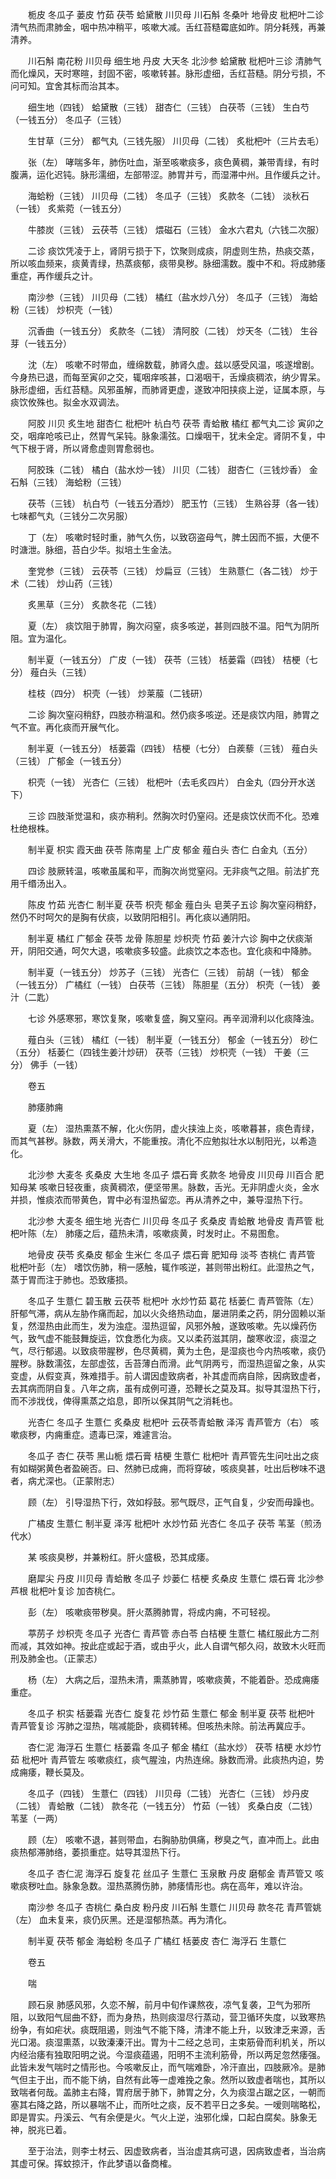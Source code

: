<!-- { "loadSidebar": true } -->
　　栀皮 冬瓜子 蒌皮 竹茹 茯苓 蛤黛散 川贝母 川石斛 冬桑叶 地骨皮 枇杷叶二诊 清气热而肃肺金，咽中热冲稍平，咳嗽大减。舌红苔糙霉底如昨。阴分耗残，再兼清养。

　　川石斛 南花粉 川贝母 细生地 丹皮 大天冬 北沙参 蛤黛散 枇杷叶三诊 清肺气而化燥风，天时寒暄，封固不密，咳嗽转甚。脉形虚细，舌红苔糙。阴分亏损，不问可知。宜舍其标而治其本。

　　细生地（四钱） 蛤黛散（三钱） 甜杏仁（三钱） 白茯苓（三钱） 生白芍（一钱五分） 冬瓜子（三钱）

　　生甘草（三分） 都气丸（三钱先服） 川贝母（二钱） 炙枇杷叶（三片去毛）

　　张（左） 哮喘多年，肺伤吐血，渐至咳嗽痰多，痰色黄稠，兼带青绿，有时腹满，运化迟钝。脉形濡细，左部带涩。肺胃并亏，而湿滞中州。且作缓兵之计。

　　海蛤粉（三钱） 川贝母（二钱） 冬瓜子（三钱） 炙款冬（二钱） 淡秋石（一钱） 炙紫菀（一钱五分）

　　牛膝炭（三钱） 云茯苓（三钱） 煨磁石（三钱） 金水六君丸（六钱二次服）

　　二诊 痰饮凭凌于上，肾阴亏损于下，饮聚则成痰，阴虚则生热，热痰交蒸，所以咳血频来，痰黄青绿，热蒸痰郁，痰带臭秽。脉细濡数。腹中不和。将成肺痿重症，再作缓兵之计。

　　南沙参（三钱） 川贝母（二钱） 橘红（盐水炒八分） 冬瓜子（三钱） 海蛤粉（三钱） 炒枳壳（一钱）

　　沉香曲（一钱五分） 炙款冬（二钱） 清阿胶（二钱） 炒天冬（二钱） 生谷芽（一钱五分）

　　沈（左） 咳嗽不时带血，缠绵数载，肺肾久虚。兹以感受风温，咳遂增剧。今身热已退，而每至寅卯之交，辄咽痒咳甚，口渴咽干，舌燥痰稠浓，纳少胃呆。脉形虚细，舌红苔糙。风邪虽解，而肺肾更虚，遂致冲阳挟痰上逆，证属本原，与痰饮攸殊也。拟金水双调法。

　　阿胶 川贝 炙生地 甜杏仁 枇杷叶 杭白芍 茯苓 青蛤散 橘红 都气丸二诊 寅卯之交，咽痒呛咳已止，然胃气呆钝。脉象濡弦。口燥咽干，犹未全定。肾阴不复，中气下根于肾，所以肾愈虚则胃愈弱也。

　　阿胶珠（二钱） 橘白（盐水炒一钱） 川贝（二钱） 甜杏仁（三钱炒香） 金石斛（三钱） 海蛤粉（三钱）

　　茯苓（三钱） 杭白芍（一钱五分酒炒） 肥玉竹（三钱） 生熟谷芽（各一钱） 七味都气丸（三钱分二次另服）

　　丁（左） 咳嗽时轻时重，肺气久伤，以致窃盗母气，脾土因而不振，大便不时溏泄。脉细，苔白少华。拟培土生金法。

　　奎党参（三钱） 云茯苓（三钱） 炒扁豆（三钱） 生熟薏仁（各二钱） 炒于术（二钱） 炒山药（三钱）

　　炙黑草（三分） 炙款冬花（二钱）

　　夏（左） 痰饮阻于肺胃，胸次闷窒，痰多咳逆，甚则四肢不温。阳气为阴所阻。宜为温化。

　　制半夏（一钱五分） 广皮（一钱） 茯苓（三钱） 栝蒌霜（四钱） 桔梗（七分） 薤白头（三钱）

　　桂枝（四分） 枳壳（一钱） 炒莱菔（二钱研）

　　二诊 胸次窒闷稍舒，四肢亦稍温和。然仍痰多咳逆。还是痰饮内阻，肺胃之气不宣。再化痰而开展气化。

　　制半夏（一钱五分） 栝蒌霜（四钱） 桔梗（七分） 白蒺藜（三钱） 薤白头（三钱） 广郁金（一钱五分）

　　枳壳（一钱） 光杏仁（三钱） 枇杷叶（去毛炙四片） 白金丸（四分开水送下）

　　三诊 四肢渐觉温和，痰亦稍利。然胸次时仍窒闷。还是痰饮伏而不化。恐难杜绝根株。

　　制半夏 枳实 霞天曲 茯苓 陈南星 上广皮 郁金 薤白头 杏仁 白金丸（五分）

　　四诊 肢厥转温，咳嗽虽属和平，而胸次尚觉窒闷。无非痰气之阻。前法扩充用千缗汤出入。

　　陈皮 竹茹 光杏仁 制半夏 茯苓 枳壳 郁金 薤白头 皂荚子五诊 胸次窒闷稍舒，然仍不时呵欠的是胸有伏痰，以致阴阳相引。再化痰以通阴阳。

　　制半夏 橘红 广郁金 茯苓 龙骨 陈胆星 炒枳壳 竹茹 姜汁六诊 胸中之伏痰渐开，阴阳交通，呵欠大退，咳嗽痰多较盛。此痰饮之本态也。宜化痰和中降肺。

　　制半夏（一钱五分） 炒苏子（三钱） 光杏仁（三钱） 前胡（一钱） 郁金（一钱五分） 广橘红（一钱） 白茯苓（三钱） 陈胆星（五分） 枳壳（一钱） 姜汁（二匙）

　　七诊 外感寒邪，寒饮复聚，咳嗽复盛，胸又窒闷。再辛润滑利以化痰降浊。

　　薤白头（三钱） 橘红（一钱） 制半夏（一钱五分） 郁金（一钱五分） 砂仁（五分） 栝蒌仁（四钱生姜汁炒研） 茯苓（三钱） 炒枳壳（一钱） 干姜（三分） 佛手（一钱）

　　卷五

　　肺痿肺痈

　　夏（左） 湿热熏蒸不解，化火伤阴，虚火挟浊上炎，咳嗽暮甚，痰色青绿，而其气甚秽。脉数，两关滑大，不能重按。清化不应勉拟壮水以制阳光，以希造化。

　　北沙参 大麦冬 炙桑皮 大生地 冬瓜子 煨石膏 炙款冬 地骨皮 川贝母 川百合 肥知母某 咳嗽日轻夜重，痰黄稠浓，便坚带黑。脉数，舌光。无非阴虚火炎，金水并损，惟痰浓而带黄色，胃中必有湿热留恋。再从清养之中，兼导湿热下行。

　　北沙参 大麦冬 细生地 光杏仁 川贝母 冬瓜子 炙桑皮 青蛤散 地骨皮 青芦管 枇杷叶陈（左） 肺痿之后，蕴热未清，咳嗽痰黄，时发时止。不易图愈。

　　地骨皮 茯苓 炙桑皮 郁金 生米仁 冬瓜子 煨石膏 肥知母 淡芩 杏桃仁 青芦管 枇杷叶彭（左） 嗜饮伤肺，稍一感触，辄作咳逆，甚则带出粉红。此湿热之气，蒸于胃而注于肺也。恐致痿损。

　　冬瓜子 生薏仁 碧玉散 云茯苓 枇杷叶 水炒竹茹 葛花 栝蒌仁 青芦管陈（左） 肝郁气滞，病从左胁作痛而起，加以火灸络热动血，屡进阴柔之药，阴分固赖以渐复，然湿热由此而生，发为浊症。湿热逗留，风邪外触，遂致咳嗽。先以燥药伤气，致气虚不能鼓舞旋运，饮食悉化为痰。又以柔药滋其阴，酸寒收涩，痰湿之气，尽行郁遏。以致痰带腥秽，色尽黄稠，黄为土色，是湿痰也今内热咳嗽，痰仍腥秽。脉数濡弦，左部虚弦，舌苔薄白而滑。此气阴两亏，而湿热逗留之象，从实变虚，从假变真，殊难措手。前人谓因虚致病者，补其虚而病自除，因病致虚者，去其病而阴自复。八年之病，虽有成例可遵，恐鞭长之莫及耳。拟导其湿热下行，而不涉戕伐，俾得熏蒸之焰息，即所以保其阴气之消耗也。

　　光杏仁 冬瓜子 生薏仁 炙桑皮 枇杷叶 云茯苓青蛤散 泽泻 青芦管方（右） 咳嗽痰秽，内痈重症。遗毒已深，难遽言治。

　　冬瓜子 杏仁 茯苓 黑山栀 煨石膏 桔梗 生薏仁 枇杷叶 青芦管先生问吐出之痰有如糊粥黄色者盈碗否。曰、然肺已成痈，而将穿破，咳痰臭甚，吐出后秽味不退者，病尤深也。（正蒙附志）

　　顾（左） 引导湿热下行，效如桴鼓。邪气既尽，正气自复，少安而毋躁也。

　　广橘皮 生薏仁 制半夏 泽泻 枇杷叶 水炒竹茹 光杏仁 冬瓜子 茯苓 苇茎（煎汤代水）

　　某 咳痰臭秽，并兼粉红。肝火盛极，恐其成痿。

　　磨犀尖 丹皮 川贝母 青蛤散 冬瓜子 炒蒌仁 桔梗 炙桑皮 生薏仁 煨石膏 北沙参 芦根 枇杷叶复诊 加杏桃仁。

　　彭（左） 咳嗽痰带秽臭。肝火蒸腾肺胃，将成内痈，不可轻视。

　　葶苈子 炒枳壳 冬瓜子 光杏仁 青芦管 赤白苓 白桔梗 生薏仁 橘红服此方二剂而减，其效如神。按此症或起于酒，或由乎火，此人自谓气郁久闷，故致木火旺而刑及肺金也。（正蒙志）

　　杨（左） 大病之后，湿热未清，熏蒸肺胃，咳嗽痰黄，不能着卧。恐成痈痿重症。

　　冬瓜子 枳实 栝蒌霜 光杏仁 旋复花 炒竹茹 生薏仁 郁金 制半夏 茯苓 枇杷叶 青芦管复诊 泻肺之湿热，喘减能卧，痰稠转稀。但咳热未除。前法再冀应手。

　　杏仁泥 海浮石 生薏仁 栝蒌霜 冬瓜子 郁金 橘红（盐水炒） 茯苓 桔梗 水炒竹茹 枇杷叶 青芦管左 咳嗽痰红，痰气腥浊，内热连绵。脉数而滑。此痰热内迫，势成痈痿，鞭长莫及。

　　冬瓜子（四钱） 生薏仁（四钱） 川贝母（二钱） 光杏仁（三钱） 炒丹皮（二钱） 青蛤散（二钱） 款冬花（一钱五分） 竹茹（一钱） 炙桑白皮（二钱） 苇茎（一两）

　　顾（左） 咳嗽不退，甚则带血，右胸胁肋俱痛，秽臭之气，直冲而上。此由痰热郁滞肺络，萎损重症。姑导其湿热下行。

　　冬瓜子 杏仁泥 海浮石 旋复花 丝瓜子 生薏仁 玉泉散 丹皮 磨郁金 青芦管又 咳嗽痰秽吐血。脉象急数。湿热蒸腾伤肺，肺痿情形也。病在高年，难以许治。

　　南沙参 冬瓜子 杏桃仁 桑白皮 粉丹皮 川石斛 生薏仁 川贝母 款冬花 青芦管姚（左） 血未复来，痰仍灰黑。还是湿郁热蒸。再为清化。

　　制半夏 茯苓 郁金 海蛤粉 冬瓜子 广橘红 栝蒌皮 杏仁 海浮石 生薏仁

　　卷五

　　喘

　　顾石泉 肺感风邪，久恋不解，前月中旬作课熬夜，凉气复袭，卫气为邪所阻，以致阳气屈曲不舒，而为身热，热则痰湿尽行蒸动，营卫循环失度，以致寒热纷争，有如疟状。痰既阻遏，则浊气不能下降，清津不能上升，以致津乏来源，舌光口渴。痰湿熏蒸，以致溱溱汗出。胃为十二经之总司，主束筋骨而利机关，所以内经治痿有独取阳明之说。今湿痰蕴遏，阳明不主流利筋骨，所以两足忽然痿强。此皆未发气喘时之情形也。今咳嗽反止，而气喘难卧，冷汗直出，四肢厥冷。是肺气但主于出，而不能下纳，自然有此等一虚难挽之象。然所以致虚者喘也，其所以致喘者何哉。盖肺主右降，胃府居于肺下，肺胃之分，久为痰湿占踞之区，一朝而塞其右降之路，所以暴喘不止，而所吐之痰，反不若平日之多矣。一嗳则喘略松，即是胃实。丹溪云、气有余便是火。气火上逆，浊邪化燥，口起白腐矣。脉象无神，脱兆已着。

　　至于治法，则李士材云、因虚致病者，当治虚其病可退，因病致虚者，当治病其虚可保。挥蚊掠汗，作此梦语以备商榷。

